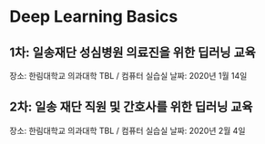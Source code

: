 # Deep Learning Basics

## 1차: 일송재단 성심병원 의료진을 위한 딥러닝 교육

장소: 한림대학교 의과대학 TBL / 컴퓨터 실습실
날짜: 2020년 1월 14일


## 2차: 일송 재단 직원 및 간호사를 위한 딥러닝 교육

장소: 한림대학교 의과대학 TBL / 컴퓨터 실습실
날짜: 2020년 2월 4일
